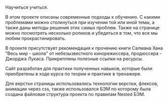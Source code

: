 Научиться учиться.

В этом проекте описаны современные подходы к обучению.
С какими проблемами можно столкнуться при изучении той или иной темы, а также
даны методы решения этих самых проблем.
Также на странице можно посмотреть несколько роликов и убедиться в том, что
все мы любим прокрастинировать.

В проекте присутствует рекомендация к прочению книги Салмана Хана
"Весь мир - школа" от небезызвестного кинорежиссера, продюссера - Джорджа Лукаса. Прикреплены полезные ссылки на ресурсы.

Сайт разработан для практики полученных навыков, которые были приобретены в ходе курса по теории и практике в тренажере.

Для верстки страницы использовались технологии верстки, флексов, анимации через css, также использовался БЭМ по которому была создана файловая структура
проекта по правилам Nested БЭМ.
